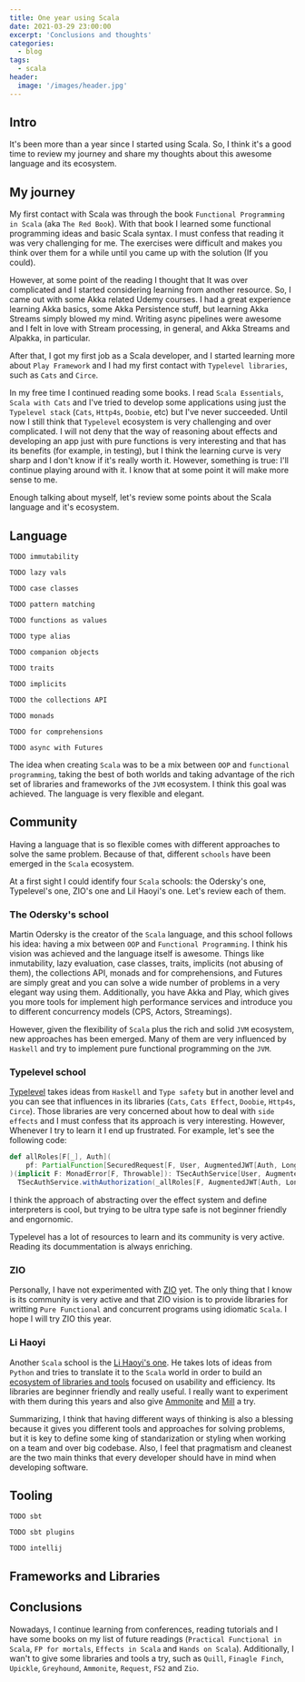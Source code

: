```yaml
---
title: One year using Scala
date: 2021-03-29 23:00:00
excerpt: 'Conclusions and thoughts'
categories:
  - blog
tags:
  - scala
header:
  image: '/images/header.jpg'
---
```


## Intro

It's been more than a year since I started using Scala. So, I think it's a good time to review my journey and share my thoughts about this awesome language and its ecosystem.

## My journey

My first contact with Scala was through the book `Functional Programming in Scala` (aka `The Red Book`). With that book I learned some functional programming ideas and basic Scala syntax. I must confess that reading it was very challenging for me. The exercises were difficult and makes you think over them for a while until you came up with the solution (If you could).

However, at some point of the reading I thought that It was over complicated and I started considering learning from another resource. So, I came out with some Akka related Udemy courses. I had a great experience learning Akka basics, some Akka Persistence stuff, but learning Akka Streams simply blowed my mind. Writing async pipelines were awesome and I felt in love with Stream processing, in general, and Akka Streams and Alpakka, in particular.

After that, I got my first job as a Scala developer, and I started learning more about `Play Framework` and I had my first contact with `Typelevel libraries`, such as `Cats` and `Circe`.

In my free time I continued reading some books. I read `Scala Essentials`, `Scala with Cats` and I've tried to develop some applications using just the `Typelevel stack` (`Cats`, `Http4s`, `Doobie`, etc) but I've never succeeded. Until now I still think that `Typelevel` ecosystem is very challenging and over complicated. I will not deny that the way of reasoning about effects and developing an app just with pure functions is very interesting and that has its benefits (for example, in testing), but I think the learning curve is very sharp and I don't know if it's really worth it. However, something is true: I'll continue playing around with it. I know that at some point it will make more sense to me.

Enough talking about myself, let's review some points about the Scala language and it's ecosystem.

## Language

`TODO immutability`

`TODO lazy vals`

`TODO case classes`

`TODO pattern matching`

`TODO functions as values`

`TODO type alias`

`TODO companion objects`

`TODO traits`

`TODO implicits`

`TODO the collections API`

`TODO monads`

`TODO for comprehensions`

`TODO async with Futures`

The idea when creating `Scala` was to be a mix between `OOP` and `functional programming`, taking the best of both worlds and taking advantage of the rich set of libraries and frameworks of the `JVM` ecosystem. I think this goal was achieved. The language is very flexible and elegant.

## Community

Having a language that is so flexible comes with different approaches to solve the same problem. Because of that, different `schools` have been emerged in the `Scala` ecosystem.

At a first sight I could identify four `Scala` schools: the Odersky's one, Typelevel's one, ZIO's one and Lil Haoyi's one. Let's review each of them.

### The Odersky's school

Martin Odersky is the creator of the `Scala` language, and this school follows his idea: having a mix between `OOP` and `Functional Programming`. I think his vision was achieved and the language itself is awesome. Things like inmutability, lazy evaluation, case classes, traits, implicits (not abusing of them), the collections API, monads and for comprehensions, and Futures are simply great and you can solve a wide number of problems in a very elegant way using them. Additionally, you have Akka and Play, which gives you more tools for implement high performance services and introduce you to different concurrency models (CPS, Actors, Streamings).

However, given the flexibility of `Scala` plus the rich and solid `JVM` ecosystem, new approaches has been emerged. Many of them are very influenced by `Haskell` and try to implement pure functional programming on the `JVM`.

### Typelevel school

[Typelevel](https://typelevel.org/) takes ideas from `Haskell` and `Type safety` but in another level and you can see that influences in its libraries (`Cats`, `Cats Effect`, `Doobie`, `Http4s`, `Circe`). Those libraries are very concerned about how to deal with `side effects` and I must confess that its approach is very interesting. However, Whenever I try to learn it I end up frustrated. For example, let's see the following code:

``` scala
def allRoles[F[_], Auth](
    pf: PartialFunction[SecuredRequest[F, User, AugmentedJWT[Auth, Long]], F[Response[F]]],
)(implicit F: MonadError[F, Throwable]): TSecAuthService[User, AugmentedJWT[Auth, Long], F] =
  TSecAuthService.withAuthorization(_allRoles[F, AugmentedJWT[Auth, Long]])(pf)
```

I think the approach of abstracting over the effect system and define interpreters is cool, but trying to be ultra type safe is not beginner friendly and engornomic.

Typelevel has a lot of resources to learn and its community is very active. Reading its docummentation is always enriching.

### ZIO

Personally, I have not experimented with [ZIO](https://zio.dev/) yet. The only thing that I know is its community is very active and that ZIO vision is to provide libraries for writting `Pure Functional` and concurrent programs using idiomatic `Scala`. I hope I will try ZIO this year.

### Li Haoyi

Another `Scala` school is the [Li Haoyi's one](https://www.lihaoyi.com/). He takes lots of ideas from `Python` and tries to translate it to the `Scala` world in order to build an [ecosystem of libraries and tools](https://github.com/com-lihaoyi) focused on usability and efficiency. Its libraries are beginner friendly and really useful. I really want to experiment with them during this years and also give [Ammonite](https://github.com/com-lihaoyi/Ammonite) and [Mill](https://github.com/com-lihaoyi/mill) a try. 

Summarizing, I think that having different ways of thinking is also a blessing because it gives you different tools and approaches for solving problems, but it is key to define some king of standarization or styling when working on a team and over big codebase. Also, I feel that pragmatism and cleanest are the two main thinks that every developer should have in mind when developing software.

## Tooling

`TODO sbt`

`TODO sbt plugins`

`TODO intellij`

## Frameworks and Libraries

## Conclusions

Nowadays, I continue learning from conferences, reading tutorials and I have some books on my list of future readings (`Practical Functional in Scala`, `FP for mortals`, `Effects in Scala` and `Hands on Scala`). Additionally, I wan't to give some libraries and tools a try, such as `Quill`, `Finagle Finch`, `Upickle`, `Greyhound`, `Ammonite`, `Request`, `FS2` and `Zio`.